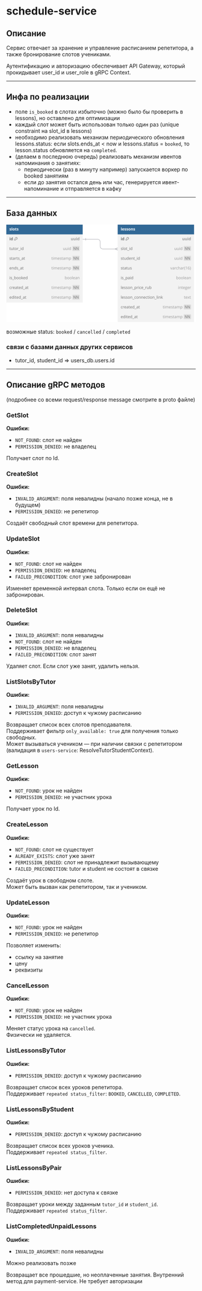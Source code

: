 # schedule-service

## Описание

Сервис отвечает за хранение и управление расписанием репетитора, а также бронирование слотов учениками.

Аутентификацию и авторизацию обеспечивает API Gateway, который прокидывает user_id и user_role в gRPC Context.

---

## Инфа по реализации

- поле `is_booked` в слотах избыточно (можно было бы проверить в lessons), но оставлено для оптимизации
- каждый слот может быть использован только один раз (unique constraint на slot_id в lessons)
- необходимо реализовать механизм периодического обновления lessons.status: если slots.ends_at < now и lessons.status = `booked`, то lesson.status обновляется на `completed`.
- (делаем в последнюю очередь) реализовать механизм ивентов напоминания о занятиях:
    - периодически (раз в минуту например) запускается воркер по booked занятиям
    - если до занятия остался день или час, генерируется ивент-напоминание и отправляется в кафку

---

## База данных

![image](db.svg)

возможные status: `booked` / `cancelled` / `completed`

### связи с базами данных других сервисов

- tutor_id, student_id => users_db.users.id

---

## Описание gRPC методов

(подробнее со всеми request/response message смотрите в proto файле)

### GetSlot
**Ошибки:**
- `NOT_FOUND`: слот не найден
- `PERMISSION_DENIED`: не владелец

Получает слот по Id.

### CreateSlot
**Ошибки:**
- `INVALID_ARGUMENT`: поля невалидны (начало позже конца, не в будущем)
- `PERMISSION_DENIED`: не репетитор

Создаёт свободный слот времени для репетитора.

### UpdateSlot
**Ошибки:**
- `NOT_FOUND`: слот не найден
- `PERMISSION_DENIED`: не владелец
- `FAILED_PRECONDITION`: слот уже забронирован

Изменяет временной интервал слота. Только если он ещё не забронирован.


### DeleteSlot
**Ошибки:**
- `INVALID_ARGUMENT`: поля невалидны
- `NOT_FOUND`: слот не найден
- `PERMISSION_DENIED`: не владелец
- `FAILED_PRECONDITION`: слот занят

Удаляет слот. Если слот уже занят, удалить нельзя.


### ListSlotsByTutor
**Ошибки:**
- `INVALID_ARGUMENT`: поля невалидны
- `PERMISSION_DENIED`: доступ к чужому расписанию

Возвращает список всех слотов преподавателя.  
Поддерживает фильтр `only_available: true` для получения только свободных.  
Может вызываться учеником — при наличии связки с репетитором (валидация в `users-service`: ResolveTutorStudentContext).


### GetLesson
**Ошибки:**
- `NOT_FOUND`: урок не найден
- `PERMISSION_DENIED`: не участник урока

Получает урок по Id.


### CreateLesson
**Ошибки:**
- `NOT_FOUND`: слот не существует
- `ALREADY_EXISTS`: слот уже занят
- `PERMISSION_DENIED`: слот не принадлежит вызывающему
- `FAILED_PRECONDITION`: tutor и student не состоят в связке

Создаёт урок в свободном слоте.  
Может быть вызван как репетитором, так и учеником.


### UpdateLesson
**Ошибки:**
- `NOT_FOUND`: урок не найден
- `PERMISSION_DENIED`: не репетитор

Позволяет изменить:
- ссылку на занятие
- цену
- реквизиты


### CancelLesson
**Ошибки:**
- `NOT_FOUND`: урок не найден
- `PERMISSION_DENIED`: не участник урока

Меняет статус урока на `cancelled`.  
Физически не удаляется.


### ListLessonsByTutor
**Ошибки:**
- `PERMISSION_DENIED`: доступ к чужому расписанию

Возвращает список всех уроков репетитора.  
Поддерживает `repeated status_filter`: `BOOKED`, `CANCELLED`, `COMPLETED`.


### ListLessonsByStudent
**Ошибки:**
- `PERMISSION_DENIED`: доступ к чужому расписанию

Возвращает список всех уроков ученика.  
Поддерживает `repeated status_filter`.


### ListLessonsByPair
**Ошибки:**
- `PERMISSION_DENIED`: нет доступа к связке

Возвращает уроки между заданным `tutor_id` и `student_id`.  
Поддерживает `repeated status_filter`.

### ListCompletedUnpaidLessons
**Ошибки:**
- `INVALID_ARGUMENT`: поля невалидны

Можно реализовать позже

Возвращает все прошедшие, но неоплаченные занятия. Внутренний метод для payment-service. Не требует авторизации